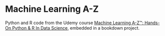 # Machine Learning A-Z

Python and R code from the Udemy course [Machine Learning A-Z™: Hands-On Python & R In Data Science](https://www.udemy.com/course/machinelearning/), embedded in a bookdown project.
